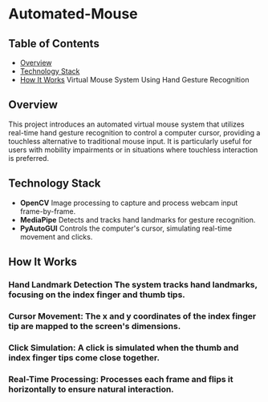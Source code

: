 # Automated-Mouse
## Table of Contents
- [Overview](#overview)
- [Technology Stack](#technology-stack)
- [How It Works](#how-it-works)
Virtual Mouse System Using Hand Gesture Recognition
## Overview
This project introduces an automated virtual mouse system that utilizes real-time hand gesture recognition to control a computer cursor, providing a touchless alternative to traditional mouse input. It is particularly useful for users with mobility impairments or in situations where touchless interaction is preferred.

## Technology Stack
- **OpenCV** Image processing to capture and process webcam input frame-by-frame.
- **MediaPipe** Detects and tracks hand landmarks for gesture recognition.
- **PyAutoGUI** Controls the computer's cursor, simulating real-time movement and clicks.

## How It Works
### Hand Landmark Detection The system tracks hand landmarks, focusing on the index finger and thumb tips.
### Cursor Movement: The x and y coordinates of the index finger tip are mapped to the screen's dimensions.
### Click Simulation: A click is simulated when the thumb and index finger tips come close together.
### Real-Time Processing: Processes each frame and flips it horizontally to ensure natural interaction.
